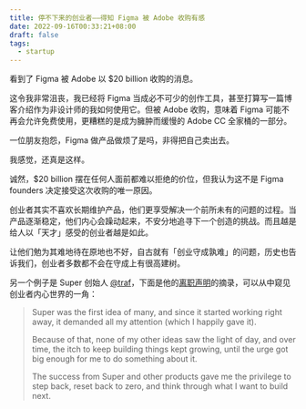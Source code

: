 ```yaml
---
title: 停不下来的创业者——得知 Figma 被 Adobe 收购有感
date: 2022-09-16T00:33:21+08:00
draft: false
tags:
  - startup
---
```


看到了 Figma 被 Adobe 以 $20 billion 收购的消息。

这令我非常沮丧，我已经将 Figma 当成必不可少的创作工具，甚至打算写一篇博客介绍作为非设计师的我如何使用它。但被 Adobe 收购，意味着 Figma 可能不再会允许免费使用，更糟糕的是成为臃肿而缓慢的 Adobe CC 全家桶的一部分。

一位朋友抱怨，Figma 做产品做烦了是吗，非得把自己卖出去。

我感觉，还真是这样。

诚然，$20 billion 摆在任何人面前都难以拒绝的价位，但我认为这不是 Figma founders 决定接受这次收购的唯一原因。

创业者其实不喜欢长期维护产品，他们更享受解决一个前所未有的问题的过程。当产品逐渐稳定，他们内心会躁动起来，不安分地追寻下一个创造的挑战。而且越是给人以「天才」感受的创业者越是如此。

让他们勉为其难地待在原地也不好，自古就有「创业守成孰难」的问题，历史也告诉我们，创业者多数都不会在守成上有很高建树。

另一个例子是 Super 创始人 [@traf](https://twitter.com/traf)，下面是他的[离职声明](https://twitter.com/traf/status/1560275650681786369)的摘录，可以从中窥见创业者内心世界的一角：

> Super was the first idea of many, and since it started working right away, it demanded all my attention (which I happily gave it).
>
> Because of that, none of my other ideas saw the light of day, and over time, the itch to keep building things kept growing, until the urge got big enough for me to do something about it.
>
> The success from Super and other products gave me the privilege to step back, reset back to zero, and think through what I want to build next.